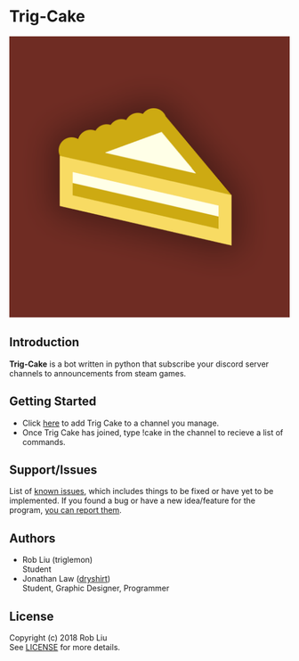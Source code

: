 # Trig-Cake
![Trig-Cake](Logo.png)

## Introduction
**Trig-Cake** is a bot written in python that subscribe your discord server channels to announcements from steam games.

## Getting Started
* Click [here](https://discordapp.com/oauth2/authorize?client_id=438429063879720960&permissions=84992&scope=bot) to add Trig Cake to a channel you manage.
* Once Trig Cake has joined, type !cake in the channel to recieve a list of commands.

## Support/Issues
List of [known issues](https://github.com/triglemon/Trig-Cake/issues), which includes things to be fixed or have yet to be implemented.
If you found a bug or have a new idea/feature for the program, [you can report them](https://github.com/triglemon/Trig-Cake/issues/new).

## Authors
* Rob Liu (triglemon) <br />
  Student
* Jonathan Law ([dryshirt](https://dryshirt.github.io)) <br />
  Student, Graphic Designer, Programmer

## License
Copyright (c) 2018 Rob Liu <br />
See [LICENSE](LICENSE.txt) for more details.


